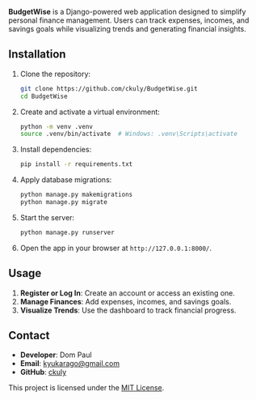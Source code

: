 **BudgetWise** is a Django-powered web application designed to simplify personal finance management. Users can track
expenses, incomes, and savings goals while visualizing trends and generating financial insights.

## Installation

1. Clone the repository:
   ```bash
   git clone https://github.com/ckuly/BudgetWise.git
   cd BudgetWise
   ```
2. Create and activate a virtual environment:
   ```bash
   python -m venv .venv
   source .venv/bin/activate  # Windows: .venv\Scripts\activate
   ```
3. Install dependencies:
   ```bash
   pip install -r requirements.txt
   ```
4. Apply database migrations:
   ```bash
   python manage.py makemigrations
   python manage.py migrate
   ```
5. Start the server:
   ```bash
   python manage.py runserver
   ```
6. Open the app in your browser at `http://127.0.0.1:8000/`.

## Usage

1. **Register or Log In**: Create an account or access an existing one.
2. **Manage Finances**: Add expenses, incomes, and savings goals.
3. **Visualize Trends**: Use the dashboard to track financial progress.

## Contact

- **Developer**: Dom Paul
- **Email**: kyukarago@gmail.com
- **GitHub**: [ckuly](https://github.com/ckuly)

This project is licensed under the [MIT License](LICENSE).
